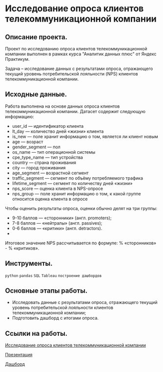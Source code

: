 # Исследование опроса клиентов телекоммуникационной компании

## Описание проекта.

Проект по исследованию опроса клиентов телекоммуникационной компании выполнен в рамках курса "Аналитик данных плюс" от Яндекс Практикум.

Задача – исследование данных с результатами опроса, отражающего текущий уровень потребительской лояльности (NPS) клиентов телекоммуникационной компании.

## Исходные данные.

Работа выполнена на основе данных опроса клиентов телекоммуникационной компании. Датасет содержит следующую информацию:

* user_id — идентификатор клиента
* lt_day — количество дней «жизни» клиента
* is_new — поле хранит информацию о том, является ли клиент новым
* age — возраст
* gender_segment — пол
* os_name — тип операционной системы
* cpe_type_name — тип устройства
* country — страна проживания
* city — город проживания
* age_segment — возрастной сегмент
* traffic_segment — сегмент по объёму потребляемого трафика
* lifetime_segment — сегмент по количеству дней «жизни»
* nps_score — оценка клиента в NPS-опросе
* nps_group — поле хранит информацию о том, к какой группе относится оценка клиента в опросе

Чтобы оценить результаты опроса, оценки обычно делят на три группы:

* 9-10 баллов — «cторонники» (англ. promoters);
* 7-8 баллов — «нейтралы» (англ. passives);
* 0-6 баллов — «критики» (англ. detractors).
* 
Итоговое значение NPS рассчитывается по формуле: % «сторонников» - % «критиков».

## Инструменты.

```python``` ```pandas``` ```SQL``` ```Tableau``` ```построение дашбордов```

## Основные этапы работы.

* Исследовать данные с результатами опроса, отражающего текущий уровень потребительской лояльности клиентов телекоммуникационной компании;
* Подготовить дашборд с итогами опроса.

## Ссылки на работы.

[Исследование опроса клиентов телекоммуникационной компании](https://github.com/i13th/Yandex_Practicum_Data_Analyst/blob/main/%D0%9F%D1%80%D0%BE%D0%B5%D0%BA%D1%82_6%3A%20%D0%A2%D0%B5%D0%BB%D0%B5%D0%BA%D0%BE%D0%BC%D0%BC%20%D0%BA%D0%BE%D0%BC%D0%BF%D0%B0%D0%BD%D0%B8%D1%8F/%D0%98%D1%81%D1%81%D0%BB%D0%B5%D0%B4%D0%BE%D0%B2%D0%B0%D0%BD%D0%B8%D0%B5%20%D0%BE%D0%BF%D1%80%D0%BE%D1%81%D0%B0%20%D0%BA%D0%BB%D0%B8%D0%B5%D0%BD%D1%82%D0%BE%D0%B2%20%D1%82%D0%B5%D0%BB%D0%B5%D0%BA%D0%BE%D0%BC%D0%BC%D1%83%D0%BD%D0%B8%D0%BA%D0%B0%D1%86%D0%B8%D0%BE%D0%BD%D0%BD%D0%BE%D0%B9%20%D0%BA%D0%BE%D0%BC%D0%BF%D0%B0%D0%BD%D0%B8%D0%B8.ipynb)

[Презентация](https://github.com/i13th/Yandex_Practicum_Data_Analyst/blob/main/%D0%9F%D1%80%D0%BE%D0%B5%D0%BA%D1%82_6%3A%20%D0%A2%D0%B5%D0%BB%D0%B5%D0%BA%D0%BE%D0%BC%D0%BC%20%D0%BA%D0%BE%D0%BC%D0%BF%D0%B0%D0%BD%D0%B8%D1%8F/%D0%9F%D1%80%D0%B5%D0%B7%D0%B5%D0%BD%D1%82%D0%B0%D1%86%D0%B8%D1%8F.%20%D0%90%D0%BD%D0%B0%D0%BB%D0%B8%D0%B7%20NPS%20%D0%B4%D0%BB%D1%8F%20%D1%82%D0%B5%D0%BB%D0%B5%D0%BA%D0%BE%D0%BC%D0%BC%D1%83%D0%BD%D0%B8%D0%BA%D0%B0%D1%86%D0%B8%D0%BE%D0%BD%D0%BD%D0%BE%D0%B9%20%D0%BA%D0%BE%D0%BC%D0%BF%D0%B0%D0%BD%D0%B8%D0%B8.pdf)

[Дашборд](https://public.tableau.com/app/profile/roman.ivashov/viz/___17000685925980/sheet13)

